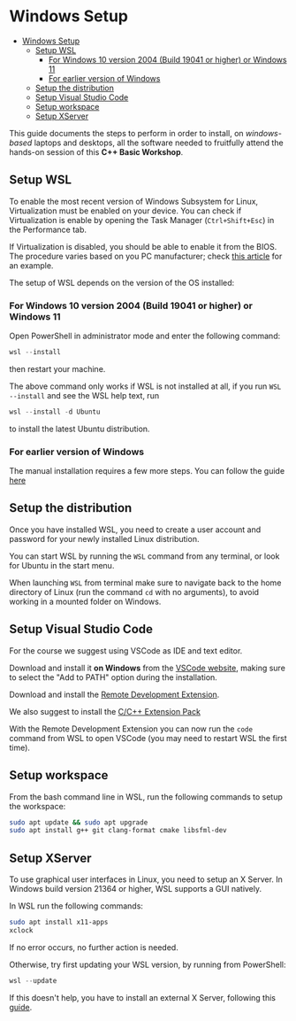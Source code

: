 # Windows Setup

- [Windows Setup](#windows-setup)
  - [Setup WSL](#setup-wsl)
    - [For Windows 10 version 2004 (Build 19041 or higher) or Windows 11](#for-windows-10-version-2004-build-19041-or-higher-or-windows-11)
    - [For earlier version of Windows](#for-earlier-version-of-windows)
  - [Setup the distribution](#setup-the-distribution)
  - [Setup Visual Studio Code](#setup-visual-studio-code)
  - [Setup workspace](#setup-workspace)
  - [Setup XServer](#setup-xserver)

This guide documents the steps to perform in order to install, on _windows-based_
laptops and desktops, all the software needed to fruitfully attend the hands-on
session of this **C++ Basic Workshop**.

## Setup WSL

To enable the most recent version of Windows Subsystem for Linux, Virtualization
must be enabled on your device. You can check if Virtualization is enable by
opening the Task Manager (`Ctrl+Shift+Esc`) in the Performance tab.

If Virtualization is disabled, you should be able to enable it from the BIOS.
The procedure varies based on you PC manufacturer; check [this
article](https://www.bleepingcomputer.com/tutorials/how-to-enable-cpu-virtualization-in-your-computer-bios/)
for an example.

The setup of WSL depends on the version of the OS installed:

### For Windows 10 version 2004 (Build 19041 or higher) or Windows 11

Open PowerShell in administrator mode and enter the following command:

```powershell
wsl --install
```

then restart your machine.

The above command only works if WSL is not installed at all, if you run `WSL
--install` and see the WSL help text, run

```powershell
wsl --install -d Ubuntu
```

to install the latest Ubuntu distribution.

### For earlier version of Windows

The manual installation requires a few more steps. You can follow the guide [here](https://learn.microsoft.com/en-us/windows/WSL/install-manual)

## Setup the distribution

Once you have installed WSL, you need to create a user account and password for
your newly installed Linux distribution.

You can start WSL by running the `WSL` command from any terminal, or look for Ubuntu in the start menu.

When launching `WSL` from terminal make sure to navigate back to the home
directory of Linux (run the command `cd` with no arguments), to avoid working in
a mounted folder on Windows.

## Setup Visual Studio Code

For the course we suggest using VSCode as IDE and text editor.

Download and install it **on Windows** from the [VSCode website](https://code.visualstudio.com/), making sure to select the "Add to PATH" option during the installation.

Download and install the [Remote Development Extension](https://marketplace.visualstudio.com/items?itemName=ms-vscode-remote.vscode-remote-extensionpack).

We also suggest to install the [C/C++ Extension Pack](https://marketplace.visualstudio.com/items?itemName=ms-vscode.cpptools-extension-pack)

With the Remote Development Extension you can now run the `code` command from WSL to open VSCode (you may need to restart WSL the first time).

## Setup workspace

From the bash command line in WSL, run the following commands to setup the workspace:

```bash
sudo apt update && sudo apt upgrade
sudo apt install g++ git clang-format cmake libsfml-dev
```

## Setup XServer

To use graphical user interfaces in Linux, you need to setup an X Server. In
Windows build version 21364 or higher, WSL supports a GUI natively.

In WSL run the following commands:

```bash
sudo apt install x11-apps
xclock
```

If no error occurs, no further action is needed.

Otherwise, try first updating your WSL version, by running from PowerShell:

```powershell
wsl --update
```

If this doesn't help, you have to install an external X Server, following this
[guide](https://aalonso.dev/blog/how-to-use-gui-apps-in-wsl2-forwarding-x-server-cdj).

